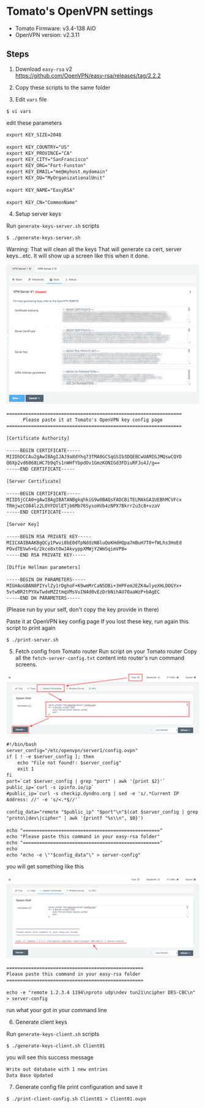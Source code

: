 # Tomato's OpenVPN settings

- Tomato Firmware: v3.4-138 AIO  
- OpenVPN version: v2.3.11

## Steps

1. Download `easy-rsa` v2  
https://github.com/OpenVPN/easy-rsa/releases/tag/2.2.2

2. Copy these scripts to the same folder

3. Edit `vars` file

```
$ vi vars
```

edit these parameters

```
export KEY_SIZE=2048

export KEY_COUNTRY="US"
export KEY_PROVINCE="CA"
export KEY_CITY="SanFrancisco"
export KEY_ORG="Fort-Funston"
export KEY_EMAIL="me@myhost.mydomain"
export KEY_OU="MyOrganizationalUnit"

export KEY_NAME="EasyRSA"

export KEY_CN="CommonName"
```

4. Setup server keys

Run `generate-keys-server.sh` scripts
```
$ ./generate-keys-server.sh
```
Warning: That will clean all the keys
That will generate ca cert, server keys...etc.
It will show up a screen like this when it done.

![1](https://raw.githubusercontent.com/j796160836/tomato-openvpn-setup/master/screenshots/paste_key.png)

```
================================================================
      Please paste it at Tomato's OpenVPN key config page
================================================================

[Certificate Authority]

-----BEGIN CERTIFICATE-----
MIIDhDCCAu2gAwIBAgIJAJ9a8dYhq73TMA0GCSqGSIb3DQEBCwUAMIGJMQswCQYD
Q6Xp2vd6068LHC7b9qTs1nWHfYbpdOv1GmzKONIGd3FDiuRFJu4J/g==
-----END CERTIFICATE-----

[Server Certificate]

-----BEGIN CERTIFICATE-----
MIID5jCCA0+gAwIBAgIBATANBgkqhkiG9w0BAQsFADCBiTELMAkGA1UEBhMCVFcx
TRmjwzCO84lz2LOYFDVlETjb6Mb76SysoHVb4zNPX7Bkrr2u3c8+vzaV
-----END CERTIFICATE-----

[Server Key]

-----BEGIN RSA PRIVATE KEY-----
MIICXAIBAAKBgQCy1Pwvi8bE0dTpNddzNBluQoKHdHQpa7mBuH7T0+fWLhs3HoEd
POvdTEVwh+G/2kce8xtOwJAkvyppXMWjY2WmSqimVP8=
-----END RSA PRIVATE KEY-----

[Diffie Hellman parameters]

-----BEGIN DH PARAMETERS-----
MIGHAoGBAN8PIYvlZy1rDghoF+K9wmMrCaN5DBi+3HPFemJEZK4wlyeXHLDOGYx+
5vtwBR2tPYXwTwdeMZItmqVMsVuIN4d0vEzDrbNihAU7OaaWzP+bAgEC
-----END DH PARAMETERS-----
```

(Please run by your self, don't copy the key provide in there)

Paste it at OpenVPN key config page
If you lost these key, run again this script to print again
```
$ ./print-server.sh
```

5. Fetch config from Tomato router
Run script on your Tomato router
Copy all the `fetch-server-config.txt` content into router's run command screens.

![2](https://raw.githubusercontent.com/j796160836/tomato-openvpn-setup/master/screenshots/fetch_config1.png)

```
#!/bin/bash
server_config="/etc/openvpn/server1/config.ovpn"
if [ ! -e $server_config ]; then
    echo "File not found!: $server_config"
    exit 1
fi
port=`cat $server_config | grep "port" | awk '{print $2}'`
public_ip=`curl -s ipinfo.io/ip`
#public_ip=`curl -s checkip.dyndns.org | sed -e 's/.*Current IP Address: //' -e 's/<.*$//'`

config_data="remote "$public_ip" "$port"\n"$(cat $server_config | grep "proto\|dev\|cipher" | awk '{printf "%s\\n", $0}')

echo "=================================================="
echo "Please paste this command in your easy-rsa folder"
echo "=================================================="
echo
echo "echo -e \""$config_data"\" > server-config" 
```

you will get something like this  

![3](https://raw.githubusercontent.com/j796160836/tomato-openvpn-setup/master/screenshots/fetch_config2.png)

```
================================================== 
Please paste this command in your easy-rsa folder 
================================================== 
 
echo -e "remote 1.2.3.4 1194\nproto udp\ndev tun21\ncipher DES-CBC\n" > server-config 
```
run what your got in your command line

6. Generate client keys

Run `generate-keys-client.sh` scripts
```
$ ./generate-keys-client.sh Client01
```

you will see this success message
```
Write out database with 1 new entries
Data Base Updated
```

7. Generate config file
print configuration and save it
```
$ ./print-client-config.sh Client01 > Client01.ovpn
```

